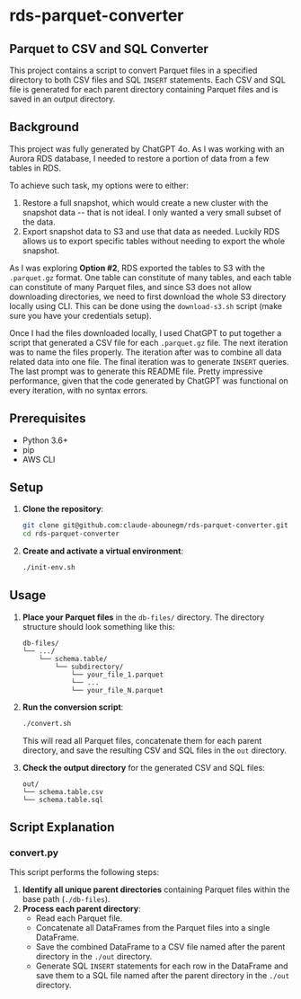 # rds-parquet-converter

## Parquet to CSV and SQL Converter

This project contains a script to convert Parquet files in a specified directory to both CSV files and SQL `INSERT` statements. Each CSV and SQL file is generated for each parent directory containing Parquet files and is saved in an output directory.

## Background

This project was fully generated by ChatGPT 4o. As I was working with an Aurora RDS database, I needed to restore a portion of data from a few tables in RDS. 

To achieve such task, my options were to either:

  1. Restore a full snapshot, which would create a new cluster with the snapshot data -- that is not ideal. I only wanted a very small subset of the data.
  2. Export snapshot data to S3 and use that data as needed. Luckily RDS allows us to export specific tables without needing to export the whole snapshot.

As I was exploring **Option #2**, RDS exported the tables to S3 with the `.parquet.gz` format. One table can constitute of many tables, and each table can constitute of many Parquet files, and since S3 does not allow downloading directories, we need to first download the whole S3 directory locally using CLI. This can be done using the `download-s3.sh` script (make sure you have your credentials setup). 

Once I had the files downloaded locally, I used ChatGPT to put together a script that generated a CSV file for each `.parquet.gz` file. The next iteration was to name the files properly. The iteration after was to combine all data related data into one file. The final iteration was to generate `INSERT` queries. The last prompt was to generate this README file. Pretty impressive performance, given that the code generated by ChatGPT was functional on every iteration, with no syntax errors.

## Prerequisites

- Python 3.6+
- pip
- AWS CLI

## Setup

1. **Clone the repository**:
    ```bash
    git clone git@github.com:claude-abounegm/rds-parquet-converter.git
    cd rds-parquet-converter
    ```

2. **Create and activate a virtual environment**:
    ```bash
    ./init-env.sh
    ```

## Usage

1. **Place your Parquet files** in the `db-files/` directory. The directory structure should look something like this:
    ```
    db-files/
    └── .../
        └── schema.table/
            └── subdirectory/
                └── your_file_1.parquet
                └── ...
                └── your_file_N.parquet
    ```

2. **Run the conversion script**:
    ```bash
    ./convert.sh
    ```

    This will read all Parquet files, concatenate them for each parent directory, and save the resulting CSV and SQL files in the `out` directory.

3. **Check the output directory** for the generated CSV and SQL files:
    ```
    out/
    └── schema.table.csv
    └── schema.table.sql
    ```

## Script Explanation

### convert.py

This script performs the following steps:
1. **Identify all unique parent directories** containing Parquet files within the base path (`./db-files`).
2. **Process each parent directory**:
   - Read each Parquet file.
   - Concatenate all DataFrames from the Parquet files into a single DataFrame.
   - Save the combined DataFrame to a CSV file named after the parent directory in the `./out` directory.
   - Generate SQL `INSERT` statements for each row in the DataFrame and save them to a SQL file named after the parent directory in the `./out` directory.
